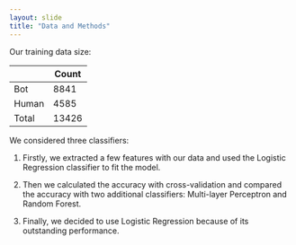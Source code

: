 ```yaml
---
layout: slide
title: "Data and Methods"
---
```


Our training data size:

|          | Count    |
|----------|----------|
| Bot      | 8841     |
| Human    | 4585     |
| Total    | 13426    |

We considered three classifiers: 

1. Firstly, we extracted a few features with our data and used the Logistic Regression classifier to fit the model. 

2. Then we calculated the accuracy with cross-validation and compared the accuracy with two additional classifiers: Multi-layer Perceptron and Random Forest. 

3. Finally, we decided to use Logistic Regression because of its outstanding performance.
